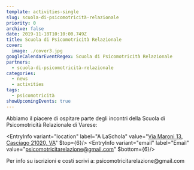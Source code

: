 ```yaml
---
template: activities-single
slug: scuola-di-psicomotricità-relazionale
priority: 0
archive: false
date: 2019-11-18T10:10:00.749Z
title: Scuola di Psicomotricità Relazionale
cover: 
  image: ./cover3.jpg
googleCalendarEventRegex: Scuola di Psicomotricità Relazionale
partners:
  - scuola-di-psicomotricità-relazionale
categories:
  - news
  - activities
tags:
  - psicomotricità
showUpcomingEvents: true
---
```


<Row>
  <Col>
    Abbiamo il piacere di ospitare parte degli incontri della Scuola di Psicomotricità Relazionale di Varese:
  </Col>
</Row>

<EntryInfo variant="location" label="A LaSchola" value="[Via Maroni 13, Casciago 21020, VA](https://g.page/laschola?share)" $top={6}/>
<EntryInfo variant="upcoming" label="Quando" value="visualizza i prossimi appuntamenti"/>
<EntryInfo variant="teacher" label="Condotto da" value="[Roberto Soru](https://www.facebook.com/roberto.soru.94) e [Liliana Maffei](https://www.facebook.com/liliana.maffei)"/>
<EntryInfo variant="phone" label="Telefono" value="[347 250 6558](tel:3472506558) (anche WhatsApp)"/>
<EntryInfo variant="email" label="Email" value="[psicomotricitarelazione@gmail.com](mailto:psicomotricitarelazione@gmail.com)" $bottom={6}/>

<Row>
  <Col $align="center">
    Per info su iscrizioni e costi scrivi a:
    <ButtonLink href="mailto:psicomotricitarelazione@gmail.com">psicomotricitarelazione@gmail.com</ButtonLink>
  </Col>
</Row>